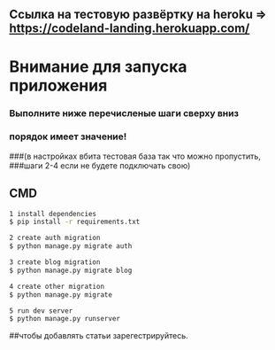 ## Ссылка на тестовую развёртку на heroku => https://codeland-landing.herokuapp.com/
# Внимание для запуска приложения 
### Выполните ниже перечисленые шаги сверху вниз
### порядок имеет значение!
###(в настройках вбита тестовая база так что можно пропустить,
###шаги 2-4 если не будете подключать свою)



## CMD

```bash
1 install dependencies
$ pip install -r requirements.txt

2 create auth migration  
$ python manage.py migrate auth

3 create blog migration  
$ python manage.py migrate blog

4 create other migration
$ python manage.py migrate

5 run dev server  
$ python manage.py runserver
```

##чтобы добавлять статьи зарегестрируйтесь.